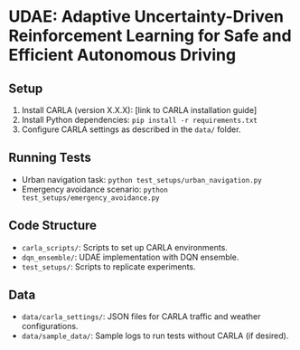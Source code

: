 # UDAE: Adaptive Uncertainty-Driven Reinforcement Learning for Safe and Efficient Autonomous Driving


## Setup
1. Install CARLA (version X.X.X): [link to CARLA installation guide]
2. Install Python dependencies: `pip install -r requirements.txt`
3. Configure CARLA settings as described in the `data/` folder.

## Running Tests
- Urban navigation task: `python test_setups/urban_navigation.py`
- Emergency avoidance scenario: `python test_setups/emergency_avoidance.py`

## Code Structure
- `carla_scripts/`: Scripts to set up CARLA environments.
- `dqn_ensemble/`: UDAE implementation with DQN ensemble.
- `test_setups/`: Scripts to replicate experiments.

## Data
- `data/carla_settings/`: JSON files for CARLA traffic and weather configurations.
- `data/sample_data/`: Sample logs to run tests without CARLA (if desired).
